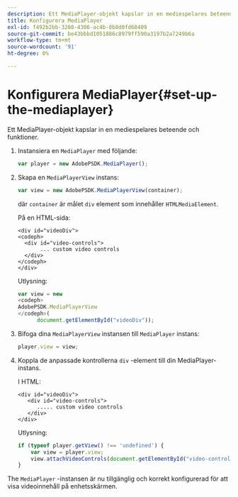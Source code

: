 ```yaml
---
description: Ett MediaPlayer-objekt kapslar in en mediespelares beteende och funktioner.
title: Konfigurera MediaPlayer
exl-id: f492b2bb-3280-4306-ac4b-8b8d0fd68409
source-git-commit: be43bbbd1051886c8979ff590a3197b2a7249b6a
workflow-type: tm+mt
source-wordcount: '91'
ht-degree: 0%

---
```


# Konfigurera MediaPlayer{#set-up-the-mediaplayer}

Ett MediaPlayer-objekt kapslar in en mediespelares beteende och funktioner.

1. Instansiera en `MediaPlayer` med följande:

   ```js
   var player = new AdobePSDK.MediaPlayer();
   ```

1. Skapa en `MediaPlayerView` instans:

   ```js
   var view = new AdobePSDK.MediaPlayerView(container);
   ```

   där `container` är målet `div` element som innehåller `HTMLMediaElement`.

   På en HTML-sida:

   ```
   <div id="videoDiv"> 
   <codeph>
     <div id="video-controls"> 
          ... custom video controls 
     </div> 
   </codeph> 
   </div>
   ```

   Utlysning:

   ```js
   var view = new  
   <codeph>
   AdobePSDK.MediaPlayerView 
   </codeph>( 
         document.getElementById("videoDiv"));  
   ```

1. Bifoga dina `MediaPlayerView` instansen till `MediaPlayer` instans:

   ```js
   player.view = view;
   ```

1. Koppla de anpassade kontrollerna `div` -element till din MediaPlayer-instans.

   I HTML:

   ```
   <div id="videoDiv"> 
      <div id="video-controls"> 
         ..... custom video controls 
      </div> 
   </div>
   ```

   Utlysning:

   ```js
   if (typeof player.getView() !== 'undefined') { 
       var view = player.view; 
       view.attachVideoControls(document.getElementById("video-controls")); 
   }
   ```

The `MediaPlayer` -instansen är nu tillgänglig och korrekt konfigurerad för att visa videoinnehåll på enhetsskärmen.
